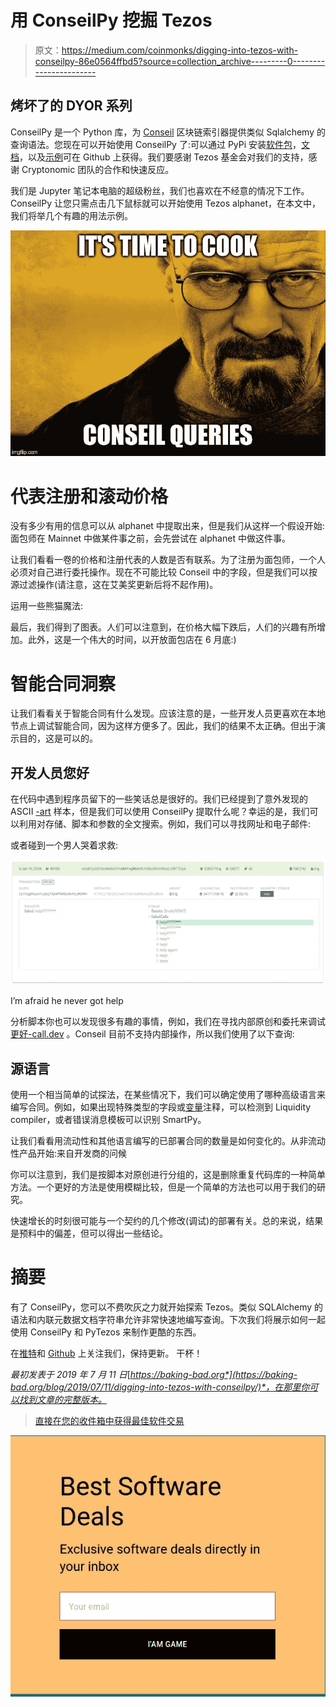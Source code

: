 # 用 ConseilPy 挖掘 Tezos

> 原文：<https://medium.com/coinmonks/digging-into-tezos-with-conseilpy-86e0564ffbd5?source=collection_archive---------0----------------------->

## 烤坏了的 DYOR 系列

ConseilPy 是一个 Python 库，为 [Conseil](https://cryptonomic.github.io/Conseil/#/) 区块链索引器提供类似 Sqlalchemy 的查询语法。您现在可以开始使用 ConseilPy 了:可以通过 PyPi 安装[软件包](https://pypi.org/project/conseil/)，[文档](https://github.com/baking-bad/conseilpy)，以及[示例](https://github.com/baking-bad/conseilpy/tree/master/examples)可在 Github 上获得。我们要感谢 Tezos 基金会对我们的支持，感谢 Cryptonomic 团队的合作和快速反应。

我们是 Jupyter 笔记本电脑的超级粉丝，我们也喜欢在不经意的情况下工作。ConseilPy 让您只需点击几下鼠标就可以开始使用 Tezos alphanet，在本文中，我们将举几个有趣的用法示例。

![](img/e1a927cd9685ecb9cc3ef9cba4ec7aa9.png)

# 代表注册和滚动价格

没有多少有用的信息可以从 alphanet 中提取出来，但是我们从这样一个假设开始:面包师在 Mainnet 中做某件事之前，会先尝试在 alphanet 中做这件事。

让我们看看一卷的价格和注册代表的人数是否有联系。为了注册为面包师，一个人必须对自己进行委托操作。现在不可能比较 Conseil 中的字段，但是我们可以按源过滤操作(请注意，这在艾美奖更新后将不起作用)。

运用一些熊猫魔法:

最后，我们得到了图表。人们可以注意到，在价格大幅下跌后，人们的兴趣有所增加。此外，这是一个伟大的时间，以开放面包店在 6 月底:)

# 智能合同洞察

让我们看看关于智能合同有什么发现。应该注意的是，一些开发人员更喜欢在本地节点上调试智能合同，因为这样方便多了。因此，我们的结果不太正确。但出于演示目的，这是可以的。

## 开发人员您好

在代码中遇到程序员留下的一些笑话总是很好的。我们已经提到了意外发现的 ASCII [-art](/coinmonks/inspecting-smart-contracts-with-pytezos-848946a15078) 样本，但是我们可以使用 ConseilPy 提取什么呢？幸运的是，我们可以利用对存储、脚本和参数的全文搜索。例如，我们可以寻找网址和电子邮件:

或者碰到一个男人哭着求救:

![](img/a03a331413bbe5801eadc079fb34b91b.png)

I’m afraid he never got help

分析脚本你也可以发现很多有趣的事情，例如，我们在寻找内部原创和委托来调试[更好-call.dev](https://better-call.dev) 。Conseil 目前不支持内部操作，所以我们使用了以下查询:

## 源语言

使用一个相当简单的试探法，在某些情况下，我们可以确定使用了哪种高级语言来编写合同。例如，如果出现特殊类型的字段或[变量](https://github.com/OCamlPro/liquidity/blob/c61178b89986875ce7193c3cdda9b25e3998774a/tools/liquidity/liquidMichelson.ml#L60)注释，可以检测到 Liquidity compiler，或者错误消息模板可以识别 SmartPy。

让我们看看用流动性和其他语言编写的已部署合同的数量是如何变化的。从非流动性产品开始:来自开发商的问候

你可以注意到，我们是按脚本对原创进行分组的，这是删除重复代码库的一种简单方法。一个更好的方法是使用模糊比较，但是一个简单的方法也可以用于我们的研究。

快速增长的时刻很可能与一个契约的几个修改(调试)的部署有关。总的来说，结果是预料中的偏差，但可以得出一些结论。

# 摘要

有了 ConseilPy，您可以不费吹灰之力就开始探索 Tezos。类似 SQLAlchemy 的语法和内联元数据文档字符串允许非常快速地编写查询。下次我们将展示如何一起使用 ConseilPy 和 PyTezos 来制作更酷的东西。

在[推特](https://twitter.com/tezosbakingbad)和 [Github](https://github.com/baking-bad) 上关注我们，保持更新。
干杯！

*最初发表于 2019 年 7 月 11 日*[*https://baking-bad.org*](https://baking-bad.org/blog/2019/07/11/digging-into-tezos-with-conseilpy/)*，在那里你可以找到文章的完整版本。*

> [直接在您的收件箱中获得最佳软件交易](https://coincodecap.com/?utm_source=coinmonks)

[![](img/7c0b3dfdcbfea594cc0ae7d4f9bf6fcb.png)](https://coincodecap.com/?utm_source=coinmonks)
